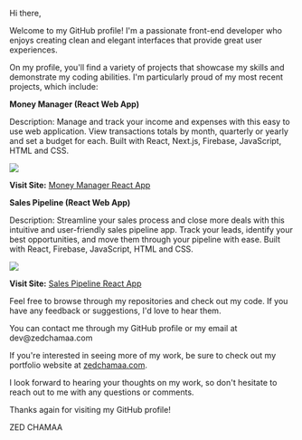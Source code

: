 <p>Hi there,</p>

<p>Welcome to my GitHub profile! I'm a passionate front-end developer who enjoys creating clean and elegant interfaces that provide great user experiences.</p>

<p>On my profile, you'll find a variety of projects that showcase my skills and demonstrate my coding abilities. I'm particularly proud of my most recent projects, which include: </p>

<p><strong>Money Manager (React Web App)</strong></p>

<p>Description: Manage and track your income and expenses with this easy to use web application. View transactions totals by month, quarterly or yearly and set a budget for each. Built with React, Next.js, Firebase, JavaScript, HTML and CSS.</p>

<img src="https://www.zedchamaa.com/assets/images/money-manager-placeholder.png">

<p><strong>Visit Site:</strong> <a target="_blank" href="https://money-manager.zedchamaa.com/">Money Manager React App</a></p>

<p><strong>Sales Pipeline (React Web App)</strong></p>

<p>Description: Streamline your sales process and close more deals with this intuitive and user-friendly sales pipeline app. Track your leads, identify your best opportunities, and move them through your pipeline with ease. Built with React, Firebase, JavaScript, HTML and CSS.</p>

<img src="https://www.zedchamaa.com/assets/images/sales-pipeline-placeholder.png">

<p><strong>Visit Site:</strong> <a target="_blank" href="https://sales-pipeline.zedchamaa.com/">Sales Pipeline React App</a></p>

<p>Feel free to browse through my repositories and check out my code. If you have any feedback or suggestions, I'd love to hear them.</p>

<p>You can contact me through my GitHub profile or my email at dev@zedchamaa.com</p>

<p>If you're interested in seeing more of my work, be sure to check out my portfolio website at <a target="_blank" href="https://zedchamaa.com/">zedchamaa.com</a>.</p>

<p>I look forward to hearing your thoughts on my work, so don't hesitate to reach out to me with any questions or comments.</p>

<p>Thanks again for visiting my GitHub profile!</p>

<p>ZED CHAMAA</p>
